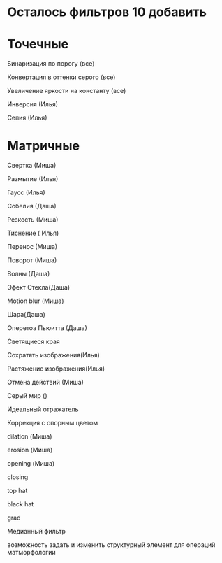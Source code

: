 # Осталось фильтров 10 добавить

# Точечные 
Бинаризация по порогу (все)

Конвертация в оттенки серого (все)

Увеличение яркости на константу (все)

Инверсия (Илья)

Сепия (Илья)
# Матричные
Свертка (Миша)

Размытие (Илья)

Гаусс (Илья)

Собелия (Даша)

Резкость (Миша)

Тиснение ( Илья)

Перенос (Миша)

Поворот (Миша)

Волны (Даша)

Эфект Стекла(Даша)

Motion blur (Миша)

Шара(Даша)

Оперетоа Пьюитта (Даша)

Светящиеся края

Сохратять изображения(Илья)

Растяжение изображения(Илья)

Отмена действий (Миша)

Серый мир ()

Идеальный отражатель

Коррекция с опорным цветом

dilation (Миша)

erosion (Миша)

opening (Миша)

closing 

 top hat
 
 black hat
 
 grad

 Медианный фильтр

 возможность задать и изменить структурный элемент для
операций матморфологии
